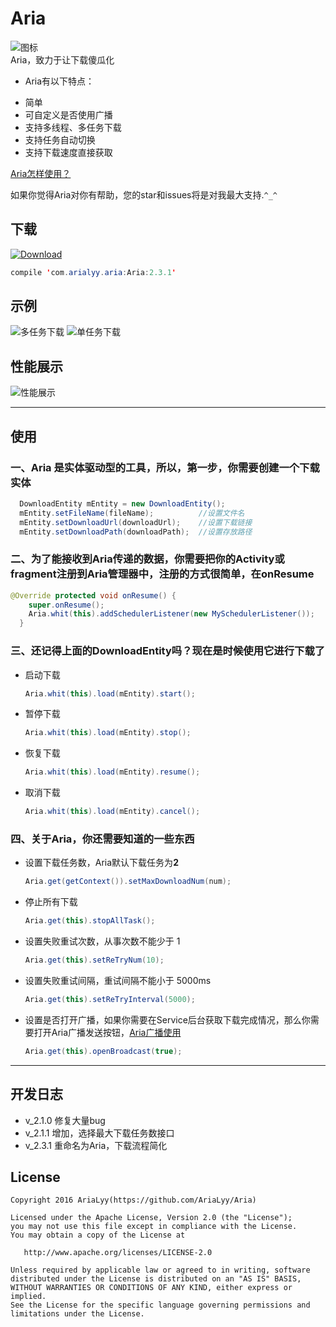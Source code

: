 # Aria
![图标](https://github.com/AriaLyy/DownloadUtil/blob/v_2.0/app/src/main/res/mipmap-hdpi/ic_launcher.png)</br>
Aria，致力于让下载傻瓜化</br>
+ Aria有以下特点：
 - 简单
 - 可自定义是否使用广播
 - 支持多线程、多任务下载
 - 支持任务自动切换
 - 支持下载速度直接获取

[Aria怎样使用？](#使用)

如果你觉得Aria对你有帮助，您的star和issues将是对我最大支持.`^_^`

## 下载
[![Download](https://api.bintray.com/packages/arialyy/maven/Aria/images/download.svg)](https://bintray.com/arialyy/maven/Aria/_latestVersion)</br>
```java
compile 'com.arialyy.aria:Aria:2.3.1'
```



## 示例
![多任务下载](https://github.com/AriaLyy/DownloadUtil/blob/v_2.0/img/download_img.gif)
![单任务下载](https://github.com/AriaLyy/DownloadUtil/blob/master/img/11.gif "")

## 性能展示
![性能展示](https://github.com/AriaLyy/DownloadUtil/blob/v_2.0/img/performance.png)

***
## 使用
### 一、Aria 是实体驱动型的工具，所以，第一步，你需要创建一个下载实体
```java
  DownloadEntity mEntity = new DownloadEntity();
  mEntity.setFileName(fileName);          //设置文件名
  mEntity.setDownloadUrl(downloadUrl);    //设置下载链接
  mEntity.setDownloadPath(downloadPath);  //设置存放路径
```
### 二、为了能接收到Aria传递的数据，你需要把你的Activity或fragment注册到Aria管理器中，注册的方式很简单，在onResume
```java
@Override protected void onResume() {
    super.onResume();
    Aria.whit(this).addSchedulerListener(new MySchedulerListener());
  }
```
### 三、还记得上面的DownloadEntity吗？现在是时候使用它进行下载了
- 启动下载

  ```java
  Aria.whit(this).load(mEntity).start();
  ```
- 暂停下载

  ```java
  Aria.whit(this).load(mEntity).stop();
  ```
- 恢复下载

  ```java
  Aria.whit(this).load(mEntity).resume();
  ```
- 取消下载

  ```java
  Aria.whit(this).load(mEntity).cancel();
  ```

### 四、关于Aria，你还需要知道的一些东西
- 设置下载任务数，Aria默认下载任务为**2**

  ```java
  Aria.get(getContext()).setMaxDownloadNum(num);
  ```
- 停止所有下载

  ```java
  Aria.get(this).stopAllTask();
  ```
- 设置失败重试次数，从事次数不能少于 1

  ```java
  Aria.get(this).setReTryNum(10);
  ```
- 设置失败重试间隔，重试间隔不能小于 5000ms

  ```java
  Aria.get(this).setReTryInterval(5000);
  ```
- 设置是否打开广播，如果你需要在Service后台获取下载完成情况，那么你需要打开Aria广播发送按钮，[Aria广播使用](https://github.com/AriaLyy/Aria/blob/v_2.0/BroadCast.md) 
  ```java
  Aria.get(this).openBroadcast(true);
  ```

***
## 开发日志
 + v_2.1.0 修复大量bug
 + v_2.1.1 增加，选择最大下载任务数接口
 + v_2.3.1 重命名为Aria，下载流程简化

License
-------

    Copyright 2016 AriaLyy(https://github.com/AriaLyy/Aria)

    Licensed under the Apache License, Version 2.0 (the "License");
    you may not use this file except in compliance with the License.
    You may obtain a copy of the License at

       http://www.apache.org/licenses/LICENSE-2.0

    Unless required by applicable law or agreed to in writing, software
    distributed under the License is distributed on an "AS IS" BASIS,
    WITHOUT WARRANTIES OR CONDITIONS OF ANY KIND, either express or implied.
    See the License for the specific language governing permissions and
    limitations under the License.
